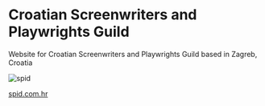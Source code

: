 # Croatian Screenwriters and Playwrights Guild

Website for Croatian Screenwriters and Playwrights Guild based in Zagreb, Croatia

![spid](https://github.com/snsa-kscc/spid/assets/51080349/c6ad5f62-e63b-4b2d-9f62-919af442c835)

[spid.com.hr](https://spid.com.hr)
